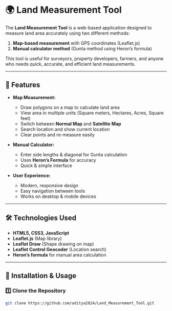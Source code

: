 # 🌍 Land Measurement Tool

The **Land Measurement Tool** is a web-based application designed to measure land area accurately using two different methods:
1. **Map-based measurement** with GPS coordinates (Leaflet.js)
2. **Manual calculator method** (Gunta method using Heron’s formula)

This tool is useful for surveyors, property developers, farmers, and anyone who needs quick, accurate, and efficient land measurements.

---

## 📌 Features

- **Map Measurement:**
  - Draw polygons on a map to calculate land area
  - View area in multiple units (Square meters, Hectares, Acres, Square feet)
  - Switch between **Normal Map** and **Satellite Map**
  - Search location and show current location
  - Clear points and re-measure easily

- **Manual Calculator:**
  - Enter side lengths & diagonal for Gunta calculation
  - Uses **Heron’s Formula** for accuracy
  - Quick & simple interface

- **User Experience:**
  - Modern, responsive design
  - Easy navigation between tools
  - Works on desktop & mobile devices

---

## 🛠️ Technologies Used

- **HTML5, CSS3, JavaScript**
- **Leaflet.js** (Map library)
- **Leaflet Draw** (Shape drawing on map)
- **Leaflet Control Geocoder** (Location search)
- **Heron’s formula** for manual area calculation

---

## 🚀 Installation & Usage

### 1️⃣ Clone the Repository
```bash
git clone https://github.com/aditya2824/Land_Measurement_Tool.git
